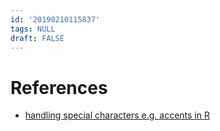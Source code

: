 ```yaml
---
id: '20190210115837'
tags: NULL
draft: FALSE
---
```



# References

+ [handling special characters e.g. accents in R](https://stackoverflow.com/questions/9511281/handling-special-characters-e-g-accents-in-r)